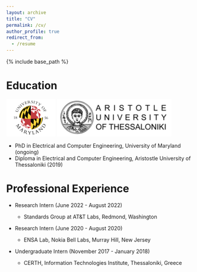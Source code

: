 ```yaml
---
layout: archive
title: "CV"
permalink: /cv/
author_profile: true
redirect_from:
  - /resume
---
```


{% include base_path %}

Education
======
 ![alt text](/images/umd-logo.png) ![alt text](/images/auth-logo-img.png)
* PhD in Electrical and Computer Engineering, University of Maryland (ongoing)
* Diploma in Electrical and Computer Engineering, Aristostle University of Thessaloniki (2019)

  
Professional Experience
======
* Research Intern (June 2022 - August 2022)
  *  Standards Group at AT&T Labs, Redmond, Washington 

* Research Intern (June 2020 - August 2020)
  * ENSA Lab, Nokia Bell Labs, Murray Hill, New Jersey

* Undergraduate Intern (November 2017 - January 2018)
  * CERTH, Information Technologies Institute, Thessaloniki, Greece
